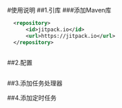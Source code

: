 #使用说明
##1.引库
###添加Maven库
```xml
  <repository>
      <id>jitpack.io</id>
      <url>https://jitpack.io</url>
  </repository>
```

```xml

```


##2.配置
```xml

```

##3.添加任务处理器

##4.添加定时任务